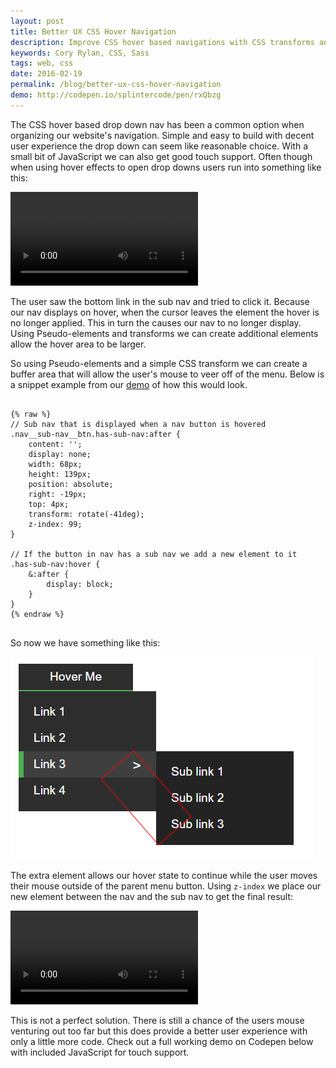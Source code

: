 ```yaml
---
layout: post
title: Better UX CSS Hover Navigation
description: Improve CSS hover based navigations with CSS transforms and Pseudo-elements
keywords: Cory Rylan, CSS, Sass
tags: web, css
date: 2016-02-19
permalink: /blog/better-ux-css-hover-navigation
demo: http://codepen.io/splintercode/pen/rxQbzg
---
```


The CSS hover based drop down nav has been a common option when organizing our website's navigation. Simple and easy to build with decent user experience the 
drop down can seem like reasonable choice. With a small bit of JavaScript we can also get good touch support. Often though when using hover effects to open drop downs users run into something like this:

<video src="/assets/video/posts/2016-02-19-better-ux-css-hover-navigation/hover.mp4" autoplay loop class="float-center col-5--max"></video>

The user saw the bottom link in the sub nav and tried to click it. Because our nav displays on hover, when the cursor leaves the element the
hover is no longer applied. This in turn the causes our nav to no longer display. Using Pseudo-elements and transforms we can create additional elements allow the hover area to be larger. 

So using Pseudo-elements and a simple CSS transform we can create a buffer area that will allow the user's mouse to veer off of the menu. Below is a snippet example from
our <a href="http://codepen.io/splintercode/pen/rxQbzg" target="_blank">demo</a> of how this would look. 

<pre class="language-css">
<code>
{% raw %}
// Sub nav that is displayed when a nav button is hovered
.nav__sub-nav__btn.has-sub-nav:after {
    content: '';
    display: none;
    width: 68px;
    height: 139px;
    position: absolute;
    right: -19px;
    top: 4px;
    transform: rotate(-41deg);
    z-index: 99;
}

// If the button in nav has a sub nav we add a new element to it
.has-sub-nav:hover {
    &:after {
        display: block;
    }
}
{% endraw %}
</code>
</pre>

So now we have something like this:

<img src="/assets/images/posts/2016-02-19-better-ux-css-hover-navigation/hover.png" class="float-center full-width col-4--max" />

The extra element allows our hover state to continue while the user moves their mouse outside of the parent menu button.
Using `z-index` we place our new element between the nav and the sub nav to get the final result:

<video src="/assets/video/posts/2016-02-19-better-ux-css-hover-navigation/hover2.mp4" autoplay loop class="float-center col-5--max"></video>

This is not a perfect solution. There is still a chance of the users mouse venturing out too far but this does provide a better user experience with only a little 
more code. Check out a full working demo on Codepen below with included JavaScript for touch support.